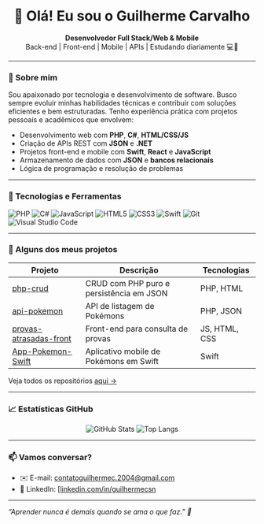 <h1 align="center">👋 Olá! Eu sou o Guilherme Carvalho</h1>

<p align="center">
  <strong>Desenvolvedor Full Stack/Web & Mobile</strong> <br />
  Back-end | Front-end | Mobile | APIs | Estudando diariamente 💻📱
</p>

---

### 🧠 Sobre mim

Sou apaixonado por tecnologia e desenvolvimento de software. Busco sempre evoluir minhas habilidades técnicas e contribuir com soluções eficientes e bem estruturadas. Tenho experiência prática com projetos pessoais e acadêmicos que envolvem:

- Desenvolvimento web com **PHP**, **C#**, **HTML/CSS/JS**
- Criação de APIs REST com **JSON** e **.NET**
- Projetos front-end e mobile com **Swift**, **React** e **JavaScript**
- Armazenamento de dados com **JSON** e **bancos relacionais**
- Lógica de programação e resolução de problemas

---

### 🚀 Tecnologias e Ferramentas

![PHP](https://img.shields.io/badge/PHP-777BB4?style=for-the-badge&logo=php&logoColor=white)
![C#](https://img.shields.io/badge/C%23-239120?style=for-the-badge&logo=c-sharp&logoColor=white)
![JavaScript](https://img.shields.io/badge/JavaScript-F7DF1E?style=for-the-badge&logo=javascript&logoColor=black)
![HTML5](https://img.shields.io/badge/HTML5-E34F26?style=for-the-badge&logo=html5&logoColor=white)
![CSS3](https://img.shields.io/badge/CSS3-1572B6?style=for-the-badge&logo=css3&logoColor=white)
![Swift](https://img.shields.io/badge/Swift-F05138?style=for-the-badge&logo=swift&logoColor=white)
![Git](https://img.shields.io/badge/Git-F05032?style=for-the-badge&logo=git&logoColor=white)
![Visual Studio Code](https://img.shields.io/badge/VS_Code-007ACC?style=for-the-badge&logo=visual-studio-code&logoColor=white)

---

### 📂 Alguns dos meus projetos

| Projeto | Descrição | Tecnologias |
|--------|-----------|-------------|
| [php-crud](https://github.com/guilhermecsn/php-crud) | CRUD com PHP puro e persistência em JSON | PHP, HTML |
| [api-pokemon](https://github.com/guilhermecsn/api-pokemon) | API de listagem de Pokémons | PHP, JSON |
| [provas-atrasadas-front](https://github.com/guilhermecsn/provas-atrasadas-front) | Front-end para consulta de provas | JS, HTML, CSS |
| [App-Pokemon-Swift](https://github.com/guilhermecsn/App-Pokemon-Swift) | Aplicativo mobile de Pokémons em Swift | Swift |

Veja todos os repositórios [aqui →](https://github.com/guilhermevon?tab=repositories)

---

### 📈 Estatísticas GitHub

<p align="center">
  <img src="https://github-readme-stats.vercel.app/api?username=guilhermecsn&show_icons=true&theme=dark" alt="GitHub Stats" />
  <img src="https://github-readme-stats.vercel.app/api/top-langs/?username=guilhermecsn&layout=compact&theme=dark" alt="Top Langs" />
</p>

---

### 📫 Vamos conversar?

- ✉️ E-mail: contatoguilhermec.2004@gmail.com
- 💼 LinkedIn: [[linkedin.com/in/guilhermecsn](https://www.linkedin.com/in/guilhermecsn](https://www.linkedin.com/in/guilhermecarvalhoprofile/))

---

<em>“Aprender nunca é demais quando se ama o que faz.” 🚀</em>
